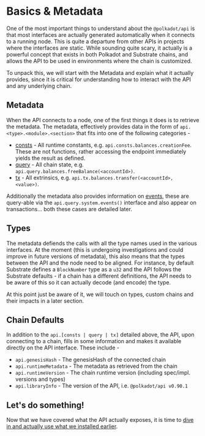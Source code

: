 # Basics & Metadata

One of the most important things to understand about the `@polkadot/api` is that most interfaces are actually generated automatically when it connects to a running node. This is quite a departure from other APIs in projects where the interfaces are static. While sounding quite scary, it actually is a powerful concept that exists in both Polkadot and Substrate chains, and allows the API to be used in environments where the chain is customized.

To unpack this, we will start with the Metadata and explain what it actually provides, since it is critical for understanding how to interact with the API and any underlying chain.

## Metadata

When the API connects to a node, one of the first things it does is to retrieve the metadata. The metadata, effectively provides data in the form of `api.<type>.<module>.<section>` that fits into one of the following categories -

- [consts](../substrate/constants.md) - All runtime constants, e.g. `api.consts.balances.creationFee`. These are not functions, rather accessing the endpoint immediately yields the result as defined.
- [query](../substrate/storage.md) - All chain state, e.g. `api.query.balances.freeBalance(<accountId>)`.
- [tx](../substrate/extrinsics.md) - All extrinsics, e.g. `api.tx.balances.transfer(<accountId>, <value>)`.

Additionally the metadata also provides information on [events](../substrate/events.md), these are query-able via the `api.query.system.events()` interface and also appear on transactions... both these cases are detailed later.

## Types

The metadata defiends the calls with all the type names used in the various interfaces. At the moment (this is undergoing investigations and could improve in future versions of metadata), this also means that the types between the API and the node need to be aligned. For instance, by default Substrate defines a `BlockNumber` type as a `u32` and the API follows the Substrate defaults - if a chain has a different definitions, the API needs to be aware of this so it can actually decode (and encode) the type.

At this point just be aware of it, we will touch on types, custom chains and their impacts in a later section.

## Chain Defaults

In addition to the `api.[consts | query | tx]` detailed above, the API, upon connecting to a chain, fills in some information and makes it available directly on the API interface. These include -

- `api.genesisHash` - The genesisHash of the connected chain
- `api.runtimeMetadata` - The metadata as retrieved from the chain
- `api.runtimeVersion` - The chain runtime version (including spec/impl. versions and types)
- `api.libraryInfo` - The  version of the API, i.e. `@polkadot/api v0.90.1`

## Let's do something!

Now that we have covered what the API actually exposes, it is time to [dive in and actually use what we installed earlier](create.md).
